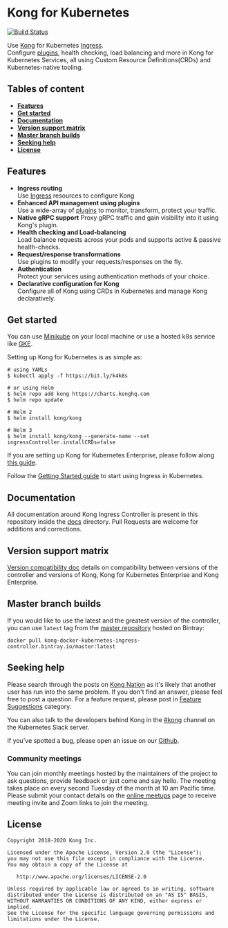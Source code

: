 # Kong for Kubernetes

[![Build Status][badge-travis-image]][badge-travis-url]

Use [Kong][kong] for Kubernetes [Ingress][ingress].  
Configure [plugins][kong-hub], health checking,
load balancing and more in Kong
for Kubernetes Services, all using
Custom Resource Definitions(CRDs) and Kubernetes-native tooling.

## Tables of content

- [**Features**](#features)
- [**Get started**](#get-started)
- [**Documentation**](#documentation)
- [**Version support matrix**](#version-support-matrix)
- [**Master branch builds**](#master-branch-builds)
- [**Seeking help**](#seeking-help)
- [**License**](#license)

## Features

- **Ingress routing**  
  Use [Ingress][ingress] resources to configure Kong
- **Enhanced API management using plugins**  
  Use a wide-array of [plugins][kong-hub]
  to monitor, transform, protect your traffic.
- **Native gRPC support**
  Proxy gRPC traffic and gain visibility into it using
  Kong's plugin.
- **Health checking and Load-balancing**  
  Load balance requests across your pods and supports active & passive health-checks.
- **Request/response transformations**  
  Use plugins to
  modify your requests/responses on the fly.
- **Authentication**  
  Protect your services using authentication methods
  of your choice.
- **Declarative configuration for Kong**  
  Configure all of Kong
  using CRDs in Kubernetes and manage Kong declaratively.

## Get started

You can use
[Minikube](https://kubernetes.io/docs/setup/minikube/)
on your local machine or use
a hosted k8s service like
[GKE](https://cloud.google.com/kubernetes-engine/).

Setting up Kong for Kubernetes is as simple as:

```shell
# using YAMLs
$ kubectl apply -f https://bit.ly/k4k8s

# or using Helm
$ helm repo add kong https://charts.konghq.com
$ helm repo update

# Helm 2
$ helm install kong/kong

# Helm 3
$ helm install kong/kong --generate-name --set ingressController.installCRDs=false
```

If you are setting up Kong for Kubernetes Enterprise, please
follow along [this guide](https://github.com/Kong/kubernetes-ingress-controller/blob/master/docs/deployment/k4k8s-enterprise.md).

Follow the [Getting Started guide][getting-started-guide] to start
using Ingress in Kubernetes.

## Documentation

All documentation around Kong Ingress Controller is present in this
repository inside the [docs][docs] directory.
Pull Requests are welcome for additions and corrections.

## Version support matrix

[Version compatibility doc](docs/references/version-compatibility.md)
details on compatibility between versions of the
controller and versions of Kong, Kong for Kubernetes Enterprise and
Kong Enterprise.

## Master branch builds

If you would like to use the latest and the greatest version of the controller,
you can use `latest` tag from the [master repository][bintray-master-builds]
hosted on Bintray:

```
docker pull kong-docker-kubernetes-ingress-controller.bintray.io/master:latest
```

## Seeking help

Please search through the posts on
[Kong Nation](https://discuss.konghq.com/c/kubernetes) as it's
likely that another user has run into the same problem.
If you don't find an answer, please feel free to post a question.
For a feature request, please post in
[Feature Suggestions](https://discuss.konghq.com/c/feature-suggestions)
category.

You can also talk to the developers behind Kong in the
[#kong](https://kubernetes.slack.com/messages/kong) channel on the
Kubernetes Slack server.

If you've spotted a bug, please open an issue
on our [Github](https://github.com/kong/kubernetes-ingress-controller/issues).

### Community meetings

You can join monthly meetings hosted by the maintainers of the project
to ask questions, provide feedback or just come and say hello.
The meeting takes place on every second Tuesday of the month
at 10 am Pacific time.
Please submit your contact details on the
[online meetups](https://konghq.com/online-meetups/) page to receive
meeting invite and Zoom links to join the meeting.

## License

```text
Copyright 2018-2020 Kong Inc.

Licensed under the Apache License, Version 2.0 (the "License");
you may not use this file except in compliance with the License.
You may obtain a copy of the License at

   http://www.apache.org/licenses/LICENSE-2.0

Unless required by applicable law or agreed to in writing, software
distributed under the License is distributed on an "AS IS" BASIS,
WITHOUT WARRANTIES OR CONDITIONS OF ANY KIND, either express or implied.
See the License for the specific language governing permissions and
limitations under the License.
```

[ingress]: https://kubernetes.io/docs/concepts/services-networking/ingress/
[kong]: https://konghq.com/kong-community-edition/
[kong-hub]: https://docs.konghq.com/hub/
[docs]: docs/
[deployment]: docs/deployment/
[annotations]: docs/references/annotations.md
[crds]: docs/references/custom-resources.md
[faqs]: docs/faq.md
[getting-started-guide]: docs/guides/getting-started.md
[badge-travis-image]: https://travis-ci.org/Kong/kubernetes-ingress-controller.svg?branch=master
[badge-travis-url]: https://travis-ci.org/Kong/kubernetes-ingress-controller
[bintray-master-builds]: https://bintray.com/kong/kubernetes-ingress-controller/master
